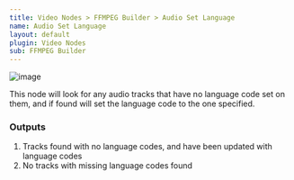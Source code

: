 ```yaml
---
title: Video Nodes > FFMPEG Builder > Audio Set Language
name: Audio Set Language
layout: default
plugin: Video Nodes
sub: FFMPEG Builder
---
```


![image](https://user-images.githubusercontent.com/958400/164949580-2bc10c23-61e8-4f1d-b422-4d68407dc137.png)


This node will look for any audio tracks that have no language code set on them, and if found will set the language code to the one specified.

### Outputs
1. Tracks found with no language codes, and have been updated with language codes
2. No tracks with missing language codes found